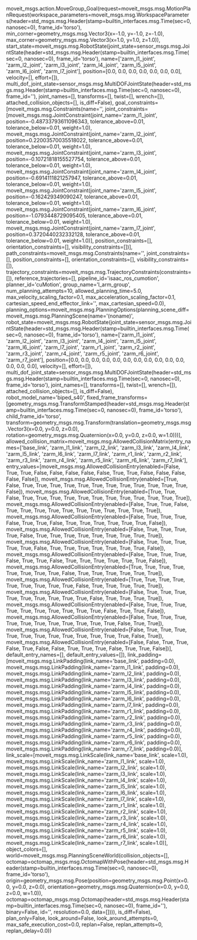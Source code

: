 moveit_msgs.action.MoveGroup_Goal(request=moveit_msgs.msg.MotionPlanRequest(workspace_parameters=moveit_msgs.msg.WorkspaceParameters(header=std_msgs.msg.Header(stamp=builtin_interfaces.msg.Time(sec=0, nanosec=0), frame_id='torso'), min_corner=geometry_msgs.msg.Vector3(x=-1.0, y=-1.0, z=-1.0), max_corner=geometry_msgs.msg.Vector3(x=1.0, y=1.0, z=1.0)), start_state=moveit_msgs.msg.RobotState(joint_state=sensor_msgs.msg.JointState(header=std_msgs.msg.Header(stamp=builtin_interfaces.msg.Time(sec=0, nanosec=0), frame_id='torso'), name=['zarm_l1_joint', 'zarm_l2_joint', 'zarm_l3_joint', 'zarm_l4_joint', 'zarm_l5_joint', 'zarm_l6_joint', 'zarm_l7_joint'], position=[0.0, 0.0, 0.0, 0.0, 0.0, 0.0, 0.0], velocity=[], effort=[]), multi_dof_joint_state=sensor_msgs.msg.MultiDOFJointState(header=std_msgs.msg.Header(stamp=builtin_interfaces.msg.Time(sec=0, nanosec=0), frame_id=''), joint_names=[], transforms=[], twist=[], wrench=[]), attached_collision_objects=[], is_diff=False), goal_constraints=[moveit_msgs.msg.Constraints(name='', joint_constraints=[moveit_msgs.msg.JointConstraint(joint_name='zarm_l1_joint', position=-0.48733793611096343, tolerance_above=0.01, tolerance_below=0.01, weight=1.0), moveit_msgs.msg.JointConstraint(joint_name='zarm_l2_joint', position=0.22003570035518022, tolerance_above=0.01, tolerance_below=0.01, weight=1.0), moveit_msgs.msg.JointConstraint(joint_name='zarm_l3_joint', position=-0.10721818155527754, tolerance_above=0.01, tolerance_below=0.01, weight=1.0), moveit_msgs.msg.JointConstraint(joint_name='zarm_l4_joint', position=-0.6914111821257947, tolerance_above=0.01, tolerance_below=0.01, weight=1.0), moveit_msgs.msg.JointConstraint(joint_name='zarm_l5_joint', position=-0.162429349090247, tolerance_above=0.01, tolerance_below=0.01, weight=1.0), moveit_msgs.msg.JointConstraint(joint_name='zarm_l6_joint', position=-1.0793448729095405, tolerance_above=0.01, tolerance_below=0.01, weight=1.0), moveit_msgs.msg.JointConstraint(joint_name='zarm_l7_joint', position=0.3720440232332128, tolerance_above=0.01, tolerance_below=0.01, weight=1.0)], position_constraints=[], orientation_constraints=[], visibility_constraints=[])], path_constraints=moveit_msgs.msg.Constraints(name='', joint_constraints=[], position_constraints=[], orientation_constraints=[], visibility_constraints=[]), trajectory_constraints=moveit_msgs.msg.TrajectoryConstraints(constraints=[]), reference_trajectories=[], pipeline_id='isaac_ros_cumotion', planner_id='cuMotion', group_name='l_arm_group', num_planning_attempts=10, allowed_planning_time=5.0, max_velocity_scaling_factor=0.1, max_acceleration_scaling_factor=0.1, cartesian_speed_end_effector_link='', max_cartesian_speed=0.0), planning_options=moveit_msgs.msg.PlanningOptions(planning_scene_diff=moveit_msgs.msg.PlanningScene(name='(noname)', robot_state=moveit_msgs.msg.RobotState(joint_state=sensor_msgs.msg.JointState(header=std_msgs.msg.Header(stamp=builtin_interfaces.msg.Time(sec=0, nanosec=0), frame_id='torso'), name=['zarm_l1_joint', 'zarm_l2_joint', 'zarm_l3_joint', 'zarm_l4_joint', 'zarm_l5_joint', 'zarm_l6_joint', 'zarm_l7_joint', 'zarm_r1_joint', 'zarm_r2_joint', 'zarm_r3_joint', 'zarm_r4_joint', 'zarm_r5_joint', 'zarm_r6_joint', 'zarm_r7_joint'], position=[0.0, 0.0, 0.0, 0.0, 0.0, 0.0, 0.0, 0.0, 0.0, 0.0, 0.0, 0.0, 0.0, 0.0], velocity=[], effort=[]), multi_dof_joint_state=sensor_msgs.msg.MultiDOFJointState(header=std_msgs.msg.Header(stamp=builtin_interfaces.msg.Time(sec=0, nanosec=0), frame_id='torso'), joint_names=[], transforms=[], twist=[], wrench=[]), attached_collision_objects=[], is_diff=False), robot_model_name='biped_s40', fixed_frame_transforms=[geometry_msgs.msg.TransformStamped(header=std_msgs.msg.Header(stamp=builtin_interfaces.msg.Time(sec=0, nanosec=0), frame_id='torso'), child_frame_id='torso', transform=geometry_msgs.msg.Transform(translation=geometry_msgs.msg.Vector3(x=0.0, y=0.0, z=0.0), rotation=geometry_msgs.msg.Quaternion(x=0.0, y=0.0, z=0.0, w=1.0)))], allowed_collision_matrix=moveit_msgs.msg.AllowedCollisionMatrix(entry_names=['base_link', 'zarm_l1_link', 'zarm_l2_link', 'zarm_l3_link', 'zarm_l4_link', 'zarm_l5_link', 'zarm_l6_link', 'zarm_l7_link', 'zarm_r1_link', 'zarm_r2_link', 'zarm_r3_link', 'zarm_r4_link', 'zarm_r5_link', 'zarm_r6_link', 'zarm_r7_link'], entry_values=[moveit_msgs.msg.AllowedCollisionEntry(enabled=[False, True, True, False, False, False, False, False, True, True, False, False, False, False, False]), moveit_msgs.msg.AllowedCollisionEntry(enabled=[True, False, True, True, True, True, True, True, True, True, True, True, True, True, False]), moveit_msgs.msg.AllowedCollisionEntry(enabled=[True, True, False, True, True, True, True, True, True, True, True, True, True, True, True]), moveit_msgs.msg.AllowedCollisionEntry(enabled=[False, True, True, False, True, True, True, True, True, True, True, True, True, True, True]), moveit_msgs.msg.AllowedCollisionEntry(enabled=[False, True, True, True, False, True, True, False, True, True, True, True, True, True, False]), moveit_msgs.msg.AllowedCollisionEntry(enabled=[False, True, True, True, True, False, True, True, True, True, True, True, True, True, True]), moveit_msgs.msg.AllowedCollisionEntry(enabled=[False, True, True, True, True, True, False, True, True, True, True, True, True, True, False]), moveit_msgs.msg.AllowedCollisionEntry(enabled=[False, True, True, True, False, True, True, False, True, True, True, True, True, True, False]), moveit_msgs.msg.AllowedCollisionEntry(enabled=[True, True, True, True, True, True, True, True, False, True, True, True, True, True, True]), moveit_msgs.msg.AllowedCollisionEntry(enabled=[True, True, True, True, True, True, True, True, True, False, True, True, True, True, True]), moveit_msgs.msg.AllowedCollisionEntry(enabled=[False, True, True, True, True, True, True, True, True, True, False, True, True, True, True]), moveit_msgs.msg.AllowedCollisionEntry(enabled=[False, True, True, True, True, True, True, True, True, True, True, False, True, True, False]), moveit_msgs.msg.AllowedCollisionEntry(enabled=[False, True, True, True, True, True, True, True, True, True, True, True, False, True, True]), moveit_msgs.msg.AllowedCollisionEntry(enabled=[False, True, True, True, True, True, True, True, True, True, True, True, True, False, True]), moveit_msgs.msg.AllowedCollisionEntry(enabled=[False, False, True, True, False, True, False, False, True, True, True, False, True, True, False])], default_entry_names=[], default_entry_values=[]), link_padding=[moveit_msgs.msg.LinkPadding(link_name='base_link', padding=0.0), moveit_msgs.msg.LinkPadding(link_name='zarm_l1_link', padding=0.0), moveit_msgs.msg.LinkPadding(link_name='zarm_l2_link', padding=0.0), moveit_msgs.msg.LinkPadding(link_name='zarm_l3_link', padding=0.0), moveit_msgs.msg.LinkPadding(link_name='zarm_l4_link', padding=0.0), moveit_msgs.msg.LinkPadding(link_name='zarm_l5_link', padding=0.0), moveit_msgs.msg.LinkPadding(link_name='zarm_l6_link', padding=0.0), moveit_msgs.msg.LinkPadding(link_name='zarm_l7_link', padding=0.0), moveit_msgs.msg.LinkPadding(link_name='zarm_r1_link', padding=0.0), moveit_msgs.msg.LinkPadding(link_name='zarm_r2_link', padding=0.0), moveit_msgs.msg.LinkPadding(link_name='zarm_r3_link', padding=0.0), moveit_msgs.msg.LinkPadding(link_name='zarm_r4_link', padding=0.0), moveit_msgs.msg.LinkPadding(link_name='zarm_r5_link', padding=0.0), moveit_msgs.msg.LinkPadding(link_name='zarm_r6_link', padding=0.0), moveit_msgs.msg.LinkPadding(link_name='zarm_r7_link', padding=0.0)], link_scale=[moveit_msgs.msg.LinkScale(link_name='base_link', scale=1.0), moveit_msgs.msg.LinkScale(link_name='zarm_l1_link', scale=1.0), moveit_msgs.msg.LinkScale(link_name='zarm_l2_link', scale=1.0), moveit_msgs.msg.LinkScale(link_name='zarm_l3_link', scale=1.0), moveit_msgs.msg.LinkScale(link_name='zarm_l4_link', scale=1.0), moveit_msgs.msg.LinkScale(link_name='zarm_l5_link', scale=1.0), moveit_msgs.msg.LinkScale(link_name='zarm_l6_link', scale=1.0), moveit_msgs.msg.LinkScale(link_name='zarm_l7_link', scale=1.0), moveit_msgs.msg.LinkScale(link_name='zarm_r1_link', scale=1.0), moveit_msgs.msg.LinkScale(link_name='zarm_r2_link', scale=1.0), moveit_msgs.msg.LinkScale(link_name='zarm_r3_link', scale=1.0), moveit_msgs.msg.LinkScale(link_name='zarm_r4_link', scale=1.0), moveit_msgs.msg.LinkScale(link_name='zarm_r5_link', scale=1.0), moveit_msgs.msg.LinkScale(link_name='zarm_r6_link', scale=1.0), moveit_msgs.msg.LinkScale(link_name='zarm_r7_link', scale=1.0)], object_colors=[], world=moveit_msgs.msg.PlanningSceneWorld(collision_objects=[], octomap=octomap_msgs.msg.OctomapWithPose(header=std_msgs.msg.Header(stamp=builtin_interfaces.msg.Time(sec=0, nanosec=0), frame_id='torso'), origin=geometry_msgs.msg.Pose(position=geometry_msgs.msg.Point(x=0.0, y=0.0, z=0.0), orientation=geometry_msgs.msg.Quaternion(x=0.0, y=0.0, z=0.0, w=1.0)), octomap=octomap_msgs.msg.Octomap(header=std_msgs.msg.Header(stamp=builtin_interfaces.msg.Time(sec=0, nanosec=0), frame_id=''), binary=False, id='', resolution=0.0, data=[]))), is_diff=False), plan_only=False, look_around=False, look_around_attempts=0, max_safe_execution_cost=0.0, replan=False, replan_attempts=0, replan_delay=0.0))